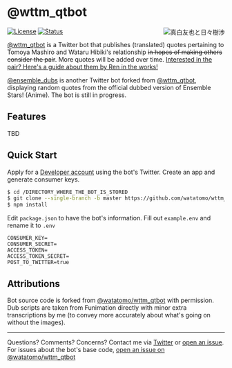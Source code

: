 # @wttm_qtbot

<a href="https://twitter.com/ensemble_stars/status/681716281414815744"><img align="right" src="https://user-images.githubusercontent.com/23179278/87398281-85c97880-c56a-11ea-9510-044666dafcf2.png" alt="真白友也と日々樹渉" title="そのとき触れたものが愛おしくて、あの泣き顔を笑顔にしてやりたくなったんだ"></a>

[![License](https://img.shields.io/github/license/watatomo/wttm_qtbot)](https://github.com/watatomo/wttm_qtbot/blob/master/LICENSE)
[![Status](https://img.shields.io/badge/status-running-brightgreen.svg)](https://twitter.com/wttm_qtbot)

[@wttm_qtbot](https://twitter.com/wttm_qtbot) is a Twitter bot that publishes (translated) quotes pertaining to Tomoya Mashiro and Wataru Hibiki's relationship ~~in hopes of making others consider the pair~~. More quotes will be added over time. [Interested in the pair? Here's a guide about them by Ren in the works!](https://rebrand.ly/wttm_guide)

[@ensemble_dubs](https://twitter.com/ensemble_dubs) is another Twitter bot forked from [@wttm_qtbot](https://twitter.com/wttm_qtbot), displaying random quotes from the official dubbed version of Ensemble Stars! (Anime). The bot is still in progress.

## Features

TBD

## Quick Start

Apply for a [Developer account](https://developer.twitter.com/) using the bot's Twitter. Create an app and generate consumer keys.

```sh
$ cd /DIRECTORY_WHERE_THE_BOT_IS_STORED
$ git clone --single-branch -b master https://github.com/watatomo/wttm_qtbot.git
$ npm install
```

Edit `package.json` to have the bot's information. Fill out `example.env` and rename it to `.env`

```env
CONSUMER_KEY=
CONSUMER_SECRET=
ACCESS_TOKEN=
ACCESS_TOKEN_SECRET=
POST_TO_TWITTER=true
```

## Attributions

Bot source code is forked from [@watatomo/wttm_qtbot](https://github.com/watatomo/wttm_qtbot/) with permission.
Dub scripts are taken from Funimation directly with minor extra transcriptions by me (to convey more accurately about what's going on without the images).

---

Questions? Comments? Concerns? Contact me via [Twitter](https://twitter.com/junsweats) or [open an issue](https://github.com/jeaoq/endubs_qtbot/issues). For issues about the bot's base code, [open an issue on @watatomo/wttm_qtbot](https://github.com/watatomo/wttm_qtbot/issues)
